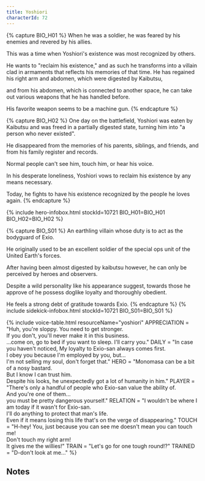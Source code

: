 ```yaml
---
title: Yoshiori
characterId: 72
---
```


{% capture BIO_H01 %}
When he was a soldier, he was feared by his enemies and revered by his allies.

This was a time when Yoshiori's existence was most recognized by others.

He wants to "reclaim his existence," and as such he transforms into a villain clad in armaments that reflects his memories of that time. 
He has regained his right arm and abdomen, which were digested by Kaibutsu, 

and from his abdomen, which is connected to another space, he can take out various weapons that he has handled before. 

His favorite weapon seems to be a machine gun.
{% endcapture %}

{% capture BIO_H02 %}
One day on the battlefield, Yoshiori was eaten by Kaibutsu and was freed in a partially digested state, turning him into "a person who never existed".

He disappeared from the memories of his parents, siblings, and friends, and from his family register and records. 

Normal people can't see him, touch him, or hear his voice.

In his desperate loneliness, Yoshiori vows to reclaim his existence by any means necessary. 

Today, he fights to have his existence recognized by the people he loves again.
{% endcapture %}

{% include hero-infobox.html stockId=10721 BIO_H01=BIO_H01 BIO_H02=BIO_H02 %}


{% capture BIO_S01 %}
An earthling villain whose duty is to act as the bodyguard of Exio. 

He originally used to be an excellent soldier of the special ops unit of the United Earth's forces. 

After having been almost digested by kaibutsu however, he can only be perceived by heroes and observers. 

Despite a wild personality like his appearance suggest, towards those he approve of he possess doglike loyalty and thoroughly obedient.

He feels a strong debt of gratitude towards Exio.
{% endcapture %}
{% include sidekick-infobox.html stockId=10721 BIO_S01=BIO_S01 %}

{% include voice-table.html resourceName="yoshiori"
APPRECIATION = "Huh, you're sloppy. You need to get stronger.<br>If you don't, you'll never make it in this business.<br>…come on, go to bed if you want to sleep. I'll carry you."
DAILY = "In case you haven't noticed, My loyalty to Exio-san always comes first.<br>I obey you because I'm employed by you, but...<br>I'm not selling my soul, don't forget that."
HERO = "Monomasa can be a bit of a nosy bastard.<br>But I know I can trust him.<br>Despite his looks, he unexpectedly got a lot of humanity in him."
PLAYER = "There's only a handful of people who Exio-san value the ability of.<br>And you're one of them...<br>you must be pretty dangerous yourself."
RELATION = "I wouldn't be where I am today if it wasn't for Exio-san.<br> I'll do anything to protect that man's life.<br>Even if it means losing this life that's on the verge of disappearing."
TOUCH = "H-hey! You, just because you can see me doesn't mean you can touch me!<br>Don't touch my right arm!<br>It gives me the willies!"
TRAIN = "Let's go for one tough round!?"
TRAINED = "D-don't look at me..."
%}

## Notes
